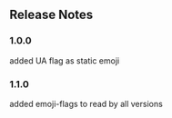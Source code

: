 ## Release Notes

### 1.0.0

added UA flag as static emoji

### 1.1.0

added emoji-flags to read by all versions
